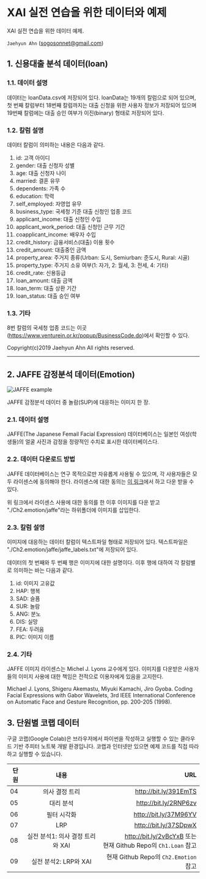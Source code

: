 # XAI 실전 연습을 위한 데이터와 예제

XAI 실전 연습을 위한 데이터 예제.

`Jaehyun Ahn` ([sogosonnet@gmail.com](mailto:sogoaonnet@gmail.com))

## 1. 신용대출 분석 데이터(loan)

### 1.1. 데이터 설명

데이터는 loanData.csv에 저장되어 있다. loanData는 19개의 칼럼으로 되어 있으며, 첫 번째 칼럼부터 18번째 칼럼까지는 대출 신청을 위한 사용자 정보가 저장되어 있으며 19번째 칼럼에는 대출 승인 여부가 이진(binary) 형태로 저장되어 있다.

### 1.2. 칼럼 설명

데이터 칼럼이 의미하는 내용은 다음과 같다.

1. id: 고객 아이디
2. gender: 대출 신청자 성별
3. age: 대출 신청자 나이
4. married: 결혼 유무
5. dependents: 가족 수
6. education: 학력
7. self_employed: 자영업 유무
8. business_type: 국세청 기준 대출 신청인 업종 코드
9. applicant_income: 대출 신청인 수입
10. applicant_work_period: 대출 신청인 근무 기간
11. coapplicant_income: 배우자 수입
12. credit_history: 금융서비스(대출) 이용 횟수
13. credit_amount: 대출중인 금액
14. property_area: 주거지 종류(Urban: 도시, Semiurban: 준도시, Rural: 시골)
15. property_type: 주거지 소유 여부(1: 자가, 2: 월세, 3: 전세, 4: 기타)
16. credit_rate: 신용등급
17. loan_amount: 대출 금액
18. loan_term: 대출 상환 기간
19. loan_status: 대출 승인 여부

### 1.3. 기타

8번 칼럼의 국세청 업종 코드는 이곳(https://www.venturein.or.kr/popup/BusinessCode.do)에서 확인할 수 있다.

Copyright(c)2019 Jaehyun Ahn All rights reserved. 

<hr>

## 2. JAFFE 감정분석 데이터(Emotion)

![JAFFE example](http://www.kasrl.org/KA_004.jpg)

JAFFE 감정분석 데이터 중 놀람(SUP)에 대응하는 이미지 한 장.

### 2.1. 데이터 설명

JAFFE(The Japanese Femail Facial Expression) 데이터베이스는 일본인 여성(학생들)의 얼굴 사진과 감정을 정량적인 수치로 표시한 데이터베이스다.

### 2.2. 데이터 다운로드 방법

JAFFE 데이터베이스는 연구 목적으로만 자유롭게 사용될 수 있으며, 각 사용자들은 모두 라이센스에 동의해야 한다. 라이센스에 대한 동의는 [이 링크](http://www.kasrl.org/jaffedb_info.html)에서 하고 다운 받을 수 있다.

위 링크에서 라이센스 사용에 대한 동의를 한 이후 이미지를 다운 받고 "./Ch2.emotion/jaffe"라는 하위폴더에 이미지를 삽입한다.

### 2.3. 칼럼 설명

이미지에 대응하는 데이터 칼럼이 텍스트파일 형태로 저장되어 있다. 텍스트파일은 "./Ch2.emotion/jaffe/jaffe_labels.txt"에 저장되어 있다.

데이터의 첫 번째와 두 번째 행은 이미지에 대한 설명이다. 이후 행에 대하여 각 칼럼별로 의미하는 바는 다음과 같다.

1. id: 이미지 고유값
2. HAP: 행복
3. SAD: 슬픔
4. SUR: 놀람
5. ANG: 분노
6. DIS: 실망
7. FEA: 두려움
8. PIC: 이미지 이름

### 2.4. 기타

JAFFE 이미지 라이센스는 Michel J. Lyons 교수에게 있다. 이미지를 다운받은 사용자들의 이미지 사용에 대한 책임은 전적으로 이용자에게 있음을 고지한다.

Michael J. Lyons, Shigeru Akemastu, Miyuki Kamachi, Jiro Gyoba.
Coding Facial Expressions with Gabor Wavelets, 3rd IEEE International Conference on Automatic Face and Gesture Recognition, pp. 200-205 (1998).

## 3. 단원별 코랩 데이터

구글 코랩(Google Colab)은 브라우저에서 파이썬을 작성하고 실행할 수 있는 클라우드 기반 주피터 노트북 개발 환경입니다. 코랩과 인터넷만 있으면 예제 코드를 직접 따라하고 실행할 수 있습니다.

|단원|내용|URL|
|---|:----:|---:|
|04 |의사 결정 트리|http://bit.ly/391EmTS|
|05| 대리 분석|http://bit.ly/2RNP6zv|
|06| 필터 시각화| http://bit.ly/37M96YV|
|07| LRP| http://bit.ly/37SDpwX|
|08| 실전 분석1: 의사 결정 트리와 XAI| http://bit.ly/2vBcYxB 또는 <br> 현재 Github Repo의 `Ch1.Loan` 참고|
|09| 실전 분석2: LRP와 XAI| 현재 Github Repo의 `Ch2.Emotion` 참고|


